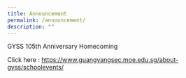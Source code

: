 ```yaml
---
title: Announcement
permalink: /announcement/
description: ""
---
```

GYSS 105th Anniversary Homecoming

Click here : https://www.guangyangsec.moe.edu.sg/about-gyss/schoolevents/